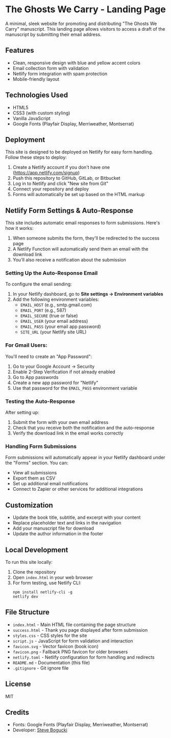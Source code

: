 # The Ghosts We Carry - Landing Page

A minimal, sleek website for promoting and distributing "The Ghosts We Carry" manuscript. This landing page allows visitors to access a draft of the manuscript by submitting their email address.

## Features

- Clean, responsive design with blue and yellow accent colors
- Email collection form with validation
- Netlify form integration with spam protection
- Mobile-friendly layout

## Technologies Used

- HTML5
- CSS3 (with custom styling)
- Vanilla JavaScript
- Google Fonts (Playfair Display, Merriweather, Montserrat)

## Deployment

This site is designed to be deployed on Netlify for easy form handling. Follow these steps to deploy:

1. Create a Netlify account if you don't have one (https://app.netlify.com/signup)
2. Push this repository to GitHub, GitLab, or Bitbucket
3. Log in to Netlify and click "New site from Git"
4. Connect your repository and deploy
5. Forms will automatically be set up based on the HTML markup

## Netlify Form Settings & Auto-Response

This site includes automatic email responses to form submissions. Here's how it works:

1. When someone submits the form, they'll be redirected to the success page
2. A Netlify Function will automatically send them an email with the download link
3. You'll also receive a notification about the submission

### Setting Up the Auto-Response Email

To configure the email sending:

1. In your Netlify dashboard, go to **Site settings → Environment variables**
2. Add the following environment variables:
   - `EMAIL_HOST` (e.g., smtp.gmail.com)
   - `EMAIL_PORT` (e.g., 587)
   - `EMAIL_SECURE` (true or false)
   - `EMAIL_USER` (your email address)
   - `EMAIL_PASS` (your email app password)
   - `SITE_URL` (your Netlify site URL)

### For Gmail Users:
You'll need to create an "App Password":
1. Go to your Google Account → Security
2. Enable 2-Step Verification if not already enabled
3. Go to App passwords
4. Create a new app password for "Netlify"
5. Use that password for the `EMAIL_PASS` environment variable

### Testing the Auto-Response
After setting up:
1. Submit the form with your own email address
2. Check that you receive both the notification and the auto-response
3. Verify the download link in the email works correctly

### Handling Form Submissions
Form submissions will automatically appear in your Netlify dashboard under the "Forms" section. You can:
- View all submissions
- Export them as CSV
- Set up additional email notifications
- Connect to Zapier or other services for additional integrations

## Customization

- Update the book title, subtitle, and excerpt with your content
- Replace placeholder text and links in the navigation
- Add your manuscript file for download
- Update the author information in the footer

## Local Development

To run this site locally:

1. Clone the repository
2. Open `index.html` in your web browser
3. For form testing, use Netlify CLI:
   ```
   npm install netlify-cli -g
   netlify dev
   ```

## File Structure

- `index.html` - Main HTML file containing the page structure
- `success.html` - Thank you page displayed after form submission
- `styles.css` - CSS styles for the site
- `script.js` - JavaScript for form validation and interaction
- `favicon.svg` - Vector favicon (book icon)
- `favicon.png` - Fallback PNG favicon for older browsers
- `netlify.toml` - Netlify configuration for form handling and redirects
- `README.md` - Documentation (this file)
- `.gitignore` - Git ignore file

## License

MIT

## Credits

- Fonts: Google Fonts (Playfair Display, Merriweather, Montserrat)
- Developer: [Steve Bogucki](https://www.linkedin.com/in/sbogucki12/)
